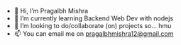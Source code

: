- 👋 Hi, I’m Pragalbh Mishra
- 🌱 I’m currently learning Backend Web Dev with nodejs
- 💞️ I’m looking to do/collaborate (on) projects so... hmu
- 📫 You can email me on pragalbhmishra12@gmail.com

<!---
TheBossManY/TheBossManY is a ✨ special ✨ repository because its `README.md` (this file) appears on your GitHub profile.
You can click the Preview link to take a look at your changes.
--->
